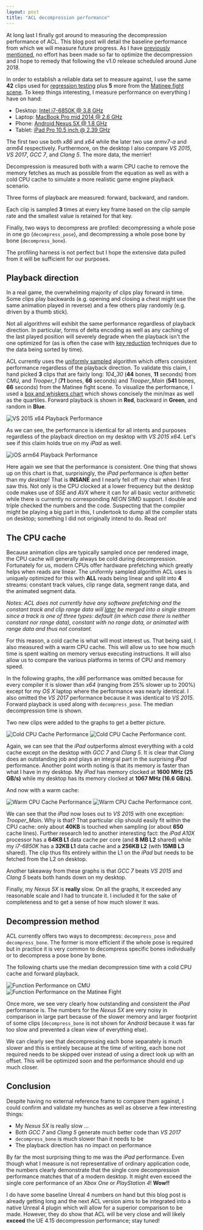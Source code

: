 ```yaml
---
layout: post
title: "ACL decompression performance"
---
```

At long last I finally got around to measuring the decompression performance of ACL. This blog post will detail the baseline performance from which we will measure future progress. As I have [previously mentioned](http://nfrechette.github.io/2018/04/02/acl_v0.7.0/), no effort has been made so far to optimize the decompression and I hope to remedy that following the v1.0 release scheduled around June 2018.

In order to establish a reliable data set to measure against, I use the same **42** clips used for [regression testing](https://github.com/nfrechette/acl/blob/develop/test_data/README.md) plus **5** more from the [Matinee fight scene](https://github.com/nfrechette/acl/blob/develop/docs/fight_scene_performance.md). To keep things interesting, I measure performance on everything I have on hand:

*  Desktop: [Intel i7-6850K @ 3.8 GHz](https://ark.intel.com/products/94188/Intel-Core-i7-6850K-Processor-15M-Cache-up-to-3_80-GHz)
*  Laptop: [MacBook Pro mid 2014 @ 2.6 GHz](https://support.apple.com/kb/sp703?locale=en_US)
*  Phone: [Android Nexus 5X @ 1.8 GHz](https://www.androidcentral.com/nexus-5x-specs)
*  Tablet: [iPad Pro 10.5 inch @ 2.39 GHz](https://en.wikipedia.org/wiki/IPad_Pro)

The first two use both *x86* and *x64* while the later two use *armv7-a* and *arm64* respectively. Furthermore, on the desktop I also compare *VS 2015*, *VS 2017*, *GCC 7*, and *Clang 5*. The more data, the merrier!

Decompression is measured both with a warm CPU cache to remove the memory fetches as much as possible from the equation as well as with a cold CPU cache to simulate a more realistic game engine playback scenario.

Three forms of playback are measured: forward, backward, and random.

Each clip is sampled **3** times at every key frame based on the clip sample rate and the smallest value is retained for that key.

Finally, two ways to decompress are profiled: decompressing a whole pose in one go (`decompress_pose`), and decompressing a whole pose bone by bone (`decompress_bone`).

The profiling harness is not perfect but I hope the extensive data pulled from it will be sufficient for our purposes.

## Playback direction

In a real game, the overwhelming majority of clips play forward in time. Some clips play backwards (e.g. opening and closing a chest might use the same animation played in reverse) and a few others play randomly (e.g. driven by a thumb stick).

Not all algorithms will exhibit the same performance regardless of playback direction. In particular, forms of delta encoding as well as any caching of the last played position will severely degrade when the playback isn't the one optimized for (as is often the case with [key reduction](http://nfrechette.github.io/2016/12/10/anim_compression_curve_fitting/) techniques due to the data being sorted by time).

ACL currently uses the [uniformly sampled](https://github.com/nfrechette/acl/blob/develop/docs/algorithm_uniformly_sampled.md) algorithm which offers consistent performance regardless of the playback direction. To validate this claim, I hand picked **3** clips that are fairly long: *104_30* (**44** bones, **11** seconds) from CMU, and *Trooper_1* (**71** bones, **66** seconds) and *Trooper_Main* (**541** bones, **66** seconds) from the Matinee fight scene. To visualize the performance, I used a [box and whiskers chart](http://www.statisticshowto.com/probability-and-statistics/descriptive-statistics/box-plot/) which shows concisely the min/max as well as the quartiles. Forward playback is shown in **Red**, backward in **Green**, and random in **Blue**.

![VS 2015 x64 Playback Performance](/public/acl/acl_decomp_v080_vs2015_x64_playback.png)

As we can see, the performance is identical for all intents and purposes regardless of the playback direction on my desktop with *VS 2015 x64*. Let's see if this claim holds true on my *iPad* as well.

![iOS arm64 Playback Performance](/public/acl/acl_decomp_v080_ios_arm64_playback.png)

Here again we see that the performance is consistent. One thing that shows up on this chart is that, surprisingly, the *iPad* performance is *often* better than my *desktop*! That is **INSANE** and I nearly fell off my chair when I first saw this. Not only is the CPU clocked at a lower frequency but the desktop code makes use of *SSE* and *AVX* where it can for all basic vector arithmetic while there is currently no corresponding *NEON* SIMD support. I double and triple checked the numbers and the code. Suspecting that the compiler might be playing a big part in this, I undertook to dump all the compiler stats on desktop; something I did not originally intend to do. Read on!

## The CPU cache

Because animation clips are typically sampled once per rendered image, the CPU cache will generally always be cold during decompression. Fortunately for us, modern CPUs offer hardware prefetching which greatly helps when reads are linear. The uniformly sampled algorithm ACL uses is uniquely optimized for this with **ALL** reads being linear and split into **4** streams: constant track values, clip range data, segment range data, and the animated segment data.

*Notes: ACL does not currently have any software prefetching and the constant track and clip range data will [later](https://github.com/nfrechette/acl/issues/72) be merged into a single stream since a track is one of three types: default (in which case there is neither constant nor range data), constant with no range data, or animated with range data and thus not constant.*

For this reason, a cold cache is what will most interest us. That being said, I also measured with a warm CPU cache. This will allow us to see how much time is spent waiting on memory versus executing instructions. It will also allow us to compare the various platforms in terms of CPU and memory speed.

In the following graphs, the *x86* performance was omitted because for every compiler it is slower than *x64* (ranging from 25% slower up to 200%) except for my *OS X* laptop where the performance was nearly identical. I also omitted the *VS 2017* performance because it was identical to *VS 2015*. Forward playback is used along with `decompress_pose`. The median decompression time is shown.

Two new clips were added to the graphs to get a better picture.

![Cold CPU Cache Performance](/public/acl/acl_decomp_v080_cold_cache1.png)
![Cold CPU Cache Performance cont.](/public/acl/acl_decomp_v080_cold_cache2.png)

Again, we can see that the *iPad* outperforms almost everything with a cold cache except on the desktop with *GCC 7* and *Clang 5*. It is clear that *Clang* does an outstanding job and plays an integral part in the surprising *iPad* performance. Another point worth noting is that its memory is faster than what I have in my desktop. My *iPad* has memory clocked at **1600 MHz (25 GB/s)** while my desktop has its memory clocked at **1067 MHz (16.6 GB/s)**.

And now with a warm cache:

![Warm CPU Cache Performance](/public/acl/acl_decomp_v080_warm_cache1.png)
![Warm CPU Cache Performance cont.](/public/acl/acl_decomp_v080_warm_cache2.png)

We can see that the *iPad* now loses out to *VS 2015* with one exception: *Trooper_Main*. Why is that? That particular clip should easily fit within the CPU cache: only about **40KB** is touched when sampling (or about **650** cache lines). Further research led to another interesting fact: the *iPad A10X* processor has a **64KB L1** data cache per core (and **8 MB L2** shared) while my *i7-6850K* has a **32KB L1** data cache and a **256KB L2** (with **15MB L3** shared). The clip thus fits entirely within the L1 on the *iPad* but needs to be fetched from the L2 on desktop.

Another takeaway from these graphs is that *GCC 7* beats *VS 2015* and *Clang 5* beats both hands down on my desktop.

Finally, my *Nexus 5X* is **really** slow. On all the graphs, it exceeded any reasonable scale and I had to truncate it. I included it for the sake of completeness and to get a sense of how much slower it was.

## Decompression method

ACL currently offers two ways to decompress: `decompress_pose` and `decompress_bone`. The former is more efficient if the whole pose is required but in practice it is very common to decompress specific bones individually or to decompress a pose bone by bone.

The following charts use the median decompression time with a cold CPU cache and forward playback.

![Function Performance on CMU](/public/acl/acl_decomp_v080_function_performance_cmu.png)
![Function Performance on the Matinee Fight](/public/acl/acl_decomp_v080_function_performance_matinee.png)

Once more, we see very clearly how outstanding and consistent the *iPad* performance is. The numbers for the *Nexus 5X* are very noisy in comparison in large part because of the slower memory and larger footprint of some clips (`decompress_bone` is not shown for *Android* because it was far too slow and prevented a clean view of everything else).

We can clearly see that decompressing each bone separately is much slower and this is entirely because at the time of writing, each bone not required needs to be skipped over instead of using a direct look up with an offset. This will be optimized soon and the performance should end up much closer.

## Conclusion

Despite having no external reference frame to compare them against, I could confirm and validate my hunches as well as observe a few interesting things:

*  My *Nexus 5X* is really slow ...
*  Both *GCC 7* and *Clang 5* generate much better code than *VS 2017*
*  `decompress_bone` is much slower than it needs to be
*  The playback direction has no impact on performance

By far the most surprising thing to me was the *iPad* performance. Even though what I measure is not representative of ordinary application code, the numbers clearly demonstrate that the single core decompression performance matches that of a modern desktop. It might even exceed the single core performance of an *Xbox One* or *PlayStation 4*! **Wow!!**

I do have some baseline Unreal 4 numbers on hand but this blog post is already getting long and the next ACL version aims to be integrated into a native Unreal 4 plugin which will allow for a superior comparison to be made. However, they do show that ACL will be very close and will likely **exceed** the UE 4.15 decompression performance; stay tuned!
